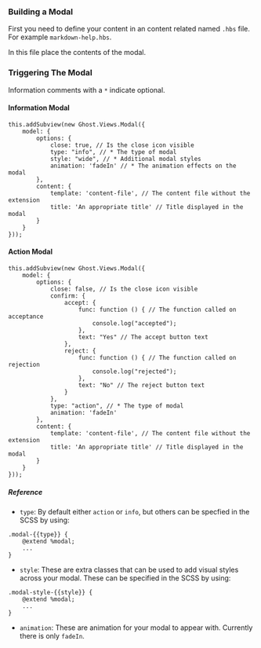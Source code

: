 ### Building a Modal

First you need to define your content in an content related named `.hbs` file. For example `markdown-help.hbs`.

In this file place the contents of the modal.

### Triggering The Modal
Information comments with a `*` indicate optional.
#### Information Modal

```
this.addSubview(new Ghost.Views.Modal({
    model: {
        options: {
            close: true, // Is the close icon visible
            type: "info", // * The type of modal
            style: "wide", // * Additional modal styles
            animation: 'fadeIn' // * The animation effects on the modal
        },
        content: {
            template: 'content-file', // The content file without the extension
            title: 'An appropriate title' // Title displayed in the modal
        }
    }
}));
```


#### Action Modal

```
this.addSubview(new Ghost.Views.Modal({
    model: {
        options: {
            close: false, // Is the close icon visible
            confirm: {
                accept: {
                    func: function () { // The function called on acceptance
                        console.log("accepted");
                    },
                    text: "Yes" // The accept button text
                },
                reject: {
                    func: function () { // The function called on rejection
                        console.log("rejected");
                    },
                    text: "No" // The reject button text
                }
            },
            type: "action", // * The type of modal
            animation: 'fadeIn'
        },
        content: {
            template: 'content-file', // The content file without the extension
            title: 'An appropriate title' // Title displayed in the modal
        }
    }
}));
```

##### Reference


* `type`: By default either `action` or `info`, but others can be specfied in the SCSS by using:
```
.modal-{{type}} {
    @extend %modal;
    ...
}
```

* `style`: These are extra classes that can be used to add visual styles across your modal. These can be specified in the SCSS by using:
```
.modal-style-{{style}} {
    @extend %modal;
    ...
}
```

* `animation`: These are animation for your modal to appear with. Currently there is only `fadeIn`.
